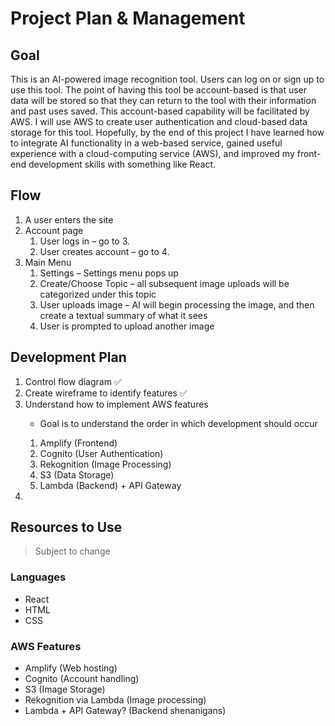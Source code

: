 # Project Plan & Management

## Goal
This is an AI-powered image recognition tool. Users can log on or sign up to use this tool. The point of having this tool be account-based is that user data will be stored so that they can return to the tool with their information and past uses saved. This account-based capability will be facilitated by AWS. I will use AWS to create user authentication and cloud-based data storage for this tool. Hopefully, by the end of this project I have learned how to integrate AI functionality in a web-based service, gained useful experience with a cloud-computing service (AWS), and improved my front-end development skills with something like React. 

## Flow
<ol>
    <li>A user enters the site</li>
    <li>Account page
        <ol>
            <li>User logs in – go to 3.</li>
            <li>User creates account – go to 4.</li>
        </ol>
    </li>
    <li>Main Menu
        <ol>
            <li>Settings – Settings menu pops up</li>
            <li>Create/Choose Topic – all subsequent image uploads will be categorized under this topic</li>
            <li>User uploads image – AI will begin processing the image, and then create a textual summary of what it sees</li>
            <li>User is prompted to upload another image</li>
        </ol>
    </li>
</ol>

## Development Plan
<ol>
    <li>Control flow diagram ✅</li>
    <li>Create wireframe to identify features ✅</li>
    <li>Understand how to implement AWS features</li>
    <ul>
        <li>Goal is to understand the order in which development should occur</li>
    </ul>
    <ol>
        <li>Amplify (Frontend)</li>
        <li>Cognito (User Authentication)</li>
        <li>Rekognition (Image Processing)</li>
        <li>S3 (Data Storage)</li>
        <li>Lambda (Backend) + API Gateway</li>
    </ol>
    <li></li>
</ol>

## Resources to Use 
> Subject to change
### Languages
- React
- HTML
- CSS

### AWS Features
- Amplify (Web hosting)
- Cognito (Account handling)
- S3 (Image Storage)
- Rekognition via Lambda (Image processing)
- Lambda + API Gateway? (Backend shenanigans)
